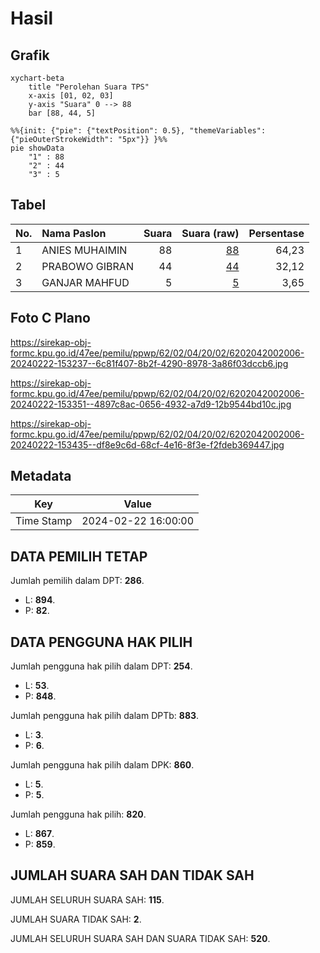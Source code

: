 # Hasil

## Grafik

```mermaid
xychart-beta
    title "Perolehan Suara TPS"
    x-axis [01, 02, 03]
    y-axis "Suara" 0 --> 88
    bar [88, 44, 5]
```

```mermaid
%%{init: {"pie": {"textPosition": 0.5}, "themeVariables": {"pieOuterStrokeWidth": "5px"}} }%%
pie showData
    "1" : 88
    "2" : 44
    "3" : 5
```

## Tabel

| No. | Nama Paslon    | Suara | Suara (raw) | Persentase |
|:--- |:-------------- | -----:| -----------:| ----------:|
| 1   | ANIES MUHAIMIN | 88    | [88][p-1]   | 64,23      |
| 2   | PRABOWO GIBRAN | 44    | [44][p-2]   | 32,12      |
| 3   | GANJAR MAHFUD  | 5     | [5][p-3]    | 3,65       |


[p-1]: https://github.com/gigit-pemilu/pemilu-2024-62-kalimantan-tengah/blob/main/pilpres/hitung-suara/sub/62-kalimantan-tengah/sub/02-kotawaringin-timur/sub/04-parenggean/sub/2002-kabuau/sub/006-tps/sub/paslon-1.txt
[p-2]: https://github.com/gigit-pemilu/pemilu-2024-62-kalimantan-tengah/blob/main/pilpres/hitung-suara/sub/62-kalimantan-tengah/sub/02-kotawaringin-timur/sub/04-parenggean/sub/2002-kabuau/sub/006-tps/sub/paslon-2.txt
[p-3]: https://github.com/gigit-pemilu/pemilu-2024-62-kalimantan-tengah/blob/main/pilpres/hitung-suara/sub/62-kalimantan-tengah/sub/02-kotawaringin-timur/sub/04-parenggean/sub/2002-kabuau/sub/006-tps/sub/paslon-3.txt

## Foto C Plano

https://sirekap-obj-formc.kpu.go.id/47ee/pemilu/ppwp/62/02/04/20/02/6202042002006-20240222-153237--6c81f407-8b2f-4290-8978-3a86f03dccb6.jpg

https://sirekap-obj-formc.kpu.go.id/47ee/pemilu/ppwp/62/02/04/20/02/6202042002006-20240222-153351--4897c8ac-0656-4932-a7d9-12b9544bd10c.jpg

https://sirekap-obj-formc.kpu.go.id/47ee/pemilu/ppwp/62/02/04/20/02/6202042002006-20240222-153435--df8e9c6d-68cf-4e16-8f3e-f2fdeb369447.jpg


## Metadata

| Key        | Value               |
| ---------- | ------------------- |
| Time Stamp | 2024-02-22 16:00:00 |


## DATA PEMILIH TETAP

Jumlah pemilih dalam DPT: **286**.
 * L: **894**.
 * P: **82**.

## DATA PENGGUNA HAK PILIH

Jumlah pengguna hak pilih dalam DPT: **254**.
 * L: **53**.
 * P: **848**.

Jumlah pengguna hak pilih dalam DPTb: **883**.
 * L: **3**.
 * P: **6**.

Jumlah pengguna hak pilih dalam DPK: **860**.
 * L: **5**.
 * P: **5**.

Jumlah pengguna hak pilih: **820**.
 * L: **867**.
 * P: **859**.

## JUMLAH SUARA SAH DAN TIDAK SAH

JUMLAH SELURUH SUARA SAH: **115**.

JUMLAH SUARA TIDAK SAH: **2**.

JUMLAH SELURUH SUARA SAH DAN SUARA TIDAK SAH: **520**.


